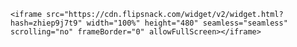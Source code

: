 <!DOCTYPE html>
<html lang="en">
<head>
    <meta charset="UTF-8">
    <meta name="viewport" content="width=device-width, initial-scale=1.0">
    <title>Concientización en Ciberseguridad</title>
    
</head>
<body>

    <iframe src="https://cdn.flipsnack.com/widget/v2/widget.html?hash=zhiep9j7t9" width="100%" height="480" seamless="seamless" scrolling="no" frameBorder="0" allowFullScreen></iframe>
    
</body>
</html>
